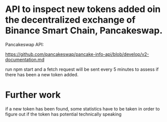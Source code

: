 # API to inspect new tokens added oin the decentralized exchange of Binance Smart Chain, Pancakeswap.

Pancakeswap API:

https://github.com/pancakeswap/pancake-info-api/blob/develop/v2-documentation.md

run npm start and a fetch request will be sent every 5 minutes to assess if there has been a new token added.

# Further work

if a new token has been found, some statistics have to be taken in order to figure out if the token has potential technically speaking
